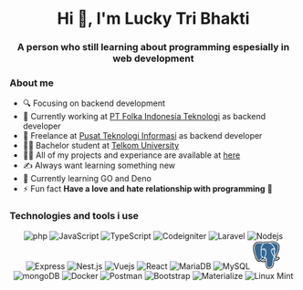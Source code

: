 <h1 align="center">Hi 👋, I'm Lucky Tri Bhakti</h1>
<h3 align="center">A person who still learning about programming espesially in web development</h3>

### **About me**
- 🔍️ Focusing on backend development
- 💼 Currently working at [PT Folka Indonesia Teknologi](https://folkatech.com/) as backend developer
- 📝 Freelance at [Pusat Teknologi Informasi](https://it.telkomuniversity.ac.id/) as backend developer
- 👨‍🎓 Bachelor student at [Telkom University](https://telkomuniversity.ac.id/)
- 👨‍💻 All of my projects and experiance are available at [here](https://lucky7tb.github.io)
- ✍️ Always want learning something new
- 🌱 Currently learning GO and Deno
- ⚡ Fun fact **Have a love and hate relationship with programming** 🥲

### **Technologies and tools i use**
<div align="center">
	<img width="50" src="https://user-images.githubusercontent.com/25181517/183570228-6a040b9f-3ddf-47a2-a201-743121dac664.png" alt="php" title="php"/>
	<img width="50" src="https://user-images.githubusercontent.com/25181517/117447155-6a868a00-af3d-11eb-9cfe-245df15c9f3f.png" alt="JavaScript" title="JavaScript"/>
	<img width="50" src="https://user-images.githubusercontent.com/25181517/183890598-19a0ac2d-e88a-4005-a8df-1ee36782fde1.png" alt="TypeScript" title="TypeScript"/>
  	<img width="50" src="https://cdn.worldvectorlogo.com/logos/codeigniter.svg" alt="Codeigniter" title="Codeigniter"/>
	<img width="50" src="https://github.com/marwin1991/profile-technology-icons/assets/25181517/afcf1c98-544e-41fb-bf44-edba5e62809a" alt="Laravel" title="Laravel"/>
	<img width="50" src="https://user-images.githubusercontent.com/25181517/183568594-85e280a7-0d7e-4d1a-9028-c8c2209e073c.png" alt="Nodejs" title="Nodes"/>
	<img width="50" src="https://user-images.githubusercontent.com/25181517/183859966-a3462d8d-1bc7-4880-b353-e2cbed900ed6.png" alt="Express" title="Express"/>
	<img width="50" src="https://github.com/marwin1991/profile-technology-icons/assets/136815194/519bfaf3-c242-431e-a269-876979f05574" alt="Nest.js" title="Nestjs"/>
	<img width="50" src="https://user-images.githubusercontent.com/25181517/117448124-a2da9800-af3e-11eb-85d2-bd1b69b65603.png" alt="Vuejs" title="Vuejs"/>
	<img width="50" src="https://user-images.githubusercontent.com/25181517/183897015-94a058a6-b86e-4e42-a37f-bf92061753e5.png" alt="React" title="React"/>
	<img width="50" src="https://github.com/marwin1991/profile-technology-icons/assets/136815194/3c698a4f-84e4-4849-a900-476b14311634" alt="MariaDB" title="MariaDB"/>
	<img width="50" src="https://user-images.githubusercontent.com/25181517/183896128-ec99105a-ec1a-4d85-b08b-1aa1620b2046.png" alt="MySQL" title="MySQL"/>
	<img width="50" src="https://raw.githubusercontent.com/devicons/devicon/master/icons/postgresql/postgresql-original.svg" alt="PostgreSQL" title="PostgreSQL"/>
	<img width="50" src="https://user-images.githubusercontent.com/25181517/182884177-d48a8579-2cd0-447a-b9a6-ffc7cb02560e.png" alt="mongoDB" title="mongoDB"/>
  	<img width="50" src="https://user-images.githubusercontent.com/25181517/117207330-263ba280-adf4-11eb-9b97-0ac5b40bc3be.png" alt="Docker" title="Docker"/>
	<img width="50" src="https://user-images.githubusercontent.com/25181517/192109061-e138ca71-337c-4019-8d42-4792fdaa7128.png" alt="Postman" title="Postman"/>
	<img width="50" src="https://user-images.githubusercontent.com/25181517/183898054-b3d693d4-dafb-4808-a509-bab54cf5de34.png" alt="Bootstrap" title="Bootstrap"/>
	<img width="50" src="https://github-production-user-asset-6210df.s3.amazonaws.com/136815194/265605607-dc393bd9-90b8-40d6-b396-dd9e547890c9.png" alt="Materialize" title="Materialize"/>
  	<img width="40" src="https://user-images.githubusercontent.com/25181517/186884159-4b5e122b-95de-4a32-b10b-7f6fdffa4c5a.png" alt="Linux Mint" title="Linux Mint"/>
</div>
